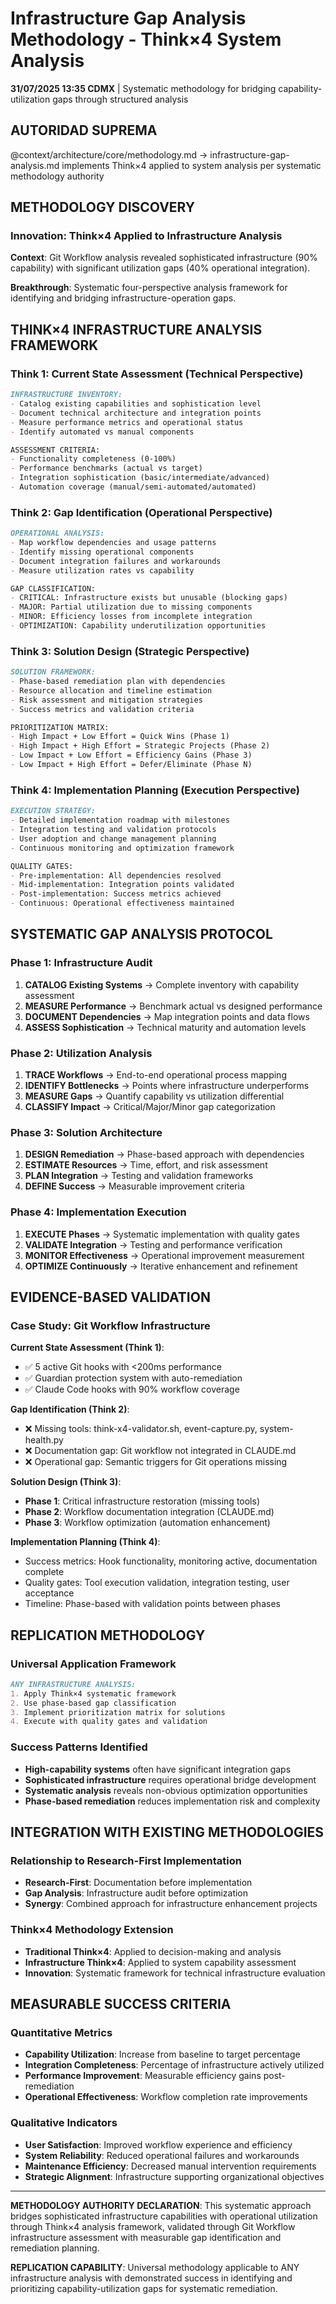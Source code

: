 # Infrastructure Gap Analysis Methodology - Think×4 System Analysis

**31/07/2025 13:35 CDMX** | Systematic methodology for bridging capability-utilization gaps through structured analysis

## AUTORIDAD SUPREMA
@context/architecture/core/methodology.md → infrastructure-gap-analysis.md implements Think×4 applied to system analysis per systematic methodology authority

## METHODOLOGY DISCOVERY

### **Innovation: Think×4 Applied to Infrastructure Analysis**
**Context**: Git Workflow analysis revealed sophisticated infrastructure (90% capability) with significant utilization gaps (40% operational integration).

**Breakthrough**: Systematic four-perspective analysis framework for identifying and bridging infrastructure-operation gaps.

## THINK×4 INFRASTRUCTURE ANALYSIS FRAMEWORK

### **Think 1: Current State Assessment (Technical Perspective)**
```markdown
INFRASTRUCTURE INVENTORY:
- Catalog existing capabilities and sophistication level
- Document technical architecture and integration points  
- Measure performance metrics and operational status
- Identify automated vs manual components

ASSESSMENT CRITERIA:
- Functionality completeness (0-100%)
- Performance benchmarks (actual vs target)
- Integration sophistication (basic/intermediate/advanced)
- Automation coverage (manual/semi-automated/automated)
```

### **Think 2: Gap Identification (Operational Perspective)**
```markdown
OPERATIONAL ANALYSIS:
- Map workflow dependencies and usage patterns
- Identify missing operational components
- Document integration failures and workarounds
- Measure utilization rates vs capability

GAP CLASSIFICATION:
- CRITICAL: Infrastructure exists but unusable (blocking gaps)
- MAJOR: Partial utilization due to missing components
- MINOR: Efficiency losses from incomplete integration
- OPTIMIZATION: Capability underutilization opportunities
```

### **Think 3: Solution Design (Strategic Perspective)**
```markdown
SOLUTION FRAMEWORK:
- Phase-based remediation plan with dependencies
- Resource allocation and timeline estimation
- Risk assessment and mitigation strategies
- Success metrics and validation criteria

PRIORITIZATION MATRIX:
- High Impact + Low Effort = Quick Wins (Phase 1)
- High Impact + High Effort = Strategic Projects (Phase 2)  
- Low Impact + Low Effort = Efficiency Gains (Phase 3)
- Low Impact + High Effort = Defer/Eliminate (Phase N)
```

### **Think 4: Implementation Planning (Execution Perspective)**
```markdown
EXECUTION STRATEGY:
- Detailed implementation roadmap with milestones
- Integration testing and validation protocols
- User adoption and change management planning
- Continuous monitoring and optimization framework

QUALITY GATES:
- Pre-implementation: All dependencies resolved
- Mid-implementation: Integration points validated
- Post-implementation: Success metrics achieved
- Continuous: Operational effectiveness maintained
```

## SYSTEMATIC GAP ANALYSIS PROTOCOL

### **Phase 1: Infrastructure Audit**
1. **CATALOG Existing Systems** → Complete inventory with capability assessment
2. **MEASURE Performance** → Benchmark actual vs designed performance  
3. **DOCUMENT Dependencies** → Map integration points and data flows
4. **ASSESS Sophistication** → Technical maturity and automation levels

### **Phase 2: Utilization Analysis**
1. **TRACE Workflows** → End-to-end operational process mapping
2. **IDENTIFY Bottlenecks** → Points where infrastructure underperforms
3. **MEASURE Gaps** → Quantify capability vs utilization differential
4. **CLASSIFY Impact** → Critical/Major/Minor gap categorization

### **Phase 3: Solution Architecture**
1. **DESIGN Remediation** → Phase-based approach with dependencies
2. **ESTIMATE Resources** → Time, effort, and risk assessment
3. **PLAN Integration** → Testing and validation frameworks
4. **DEFINE Success** → Measurable improvement criteria

### **Phase 4: Implementation Execution**
1. **EXECUTE Phases** → Systematic implementation with quality gates
2. **VALIDATE Integration** → Testing and performance verification
3. **MONITOR Effectiveness** → Operational improvement measurement
4. **OPTIMIZE Continuously** → Iterative enhancement and refinement

## EVIDENCE-BASED VALIDATION

### **Case Study: Git Workflow Infrastructure**
**Current State Assessment (Think 1)**:
- ✅ 5 active Git hooks with <200ms performance
- ✅ Guardian protection system with auto-remediation
- ✅ Claude Code hooks with 90% workflow coverage

**Gap Identification (Think 2)**:
- ❌ Missing tools: think-x4-validator.sh, event-capture.py, system-health.py
- ❌ Documentation gap: Git workflow not integrated in CLAUDE.md
- ❌ Operational gap: Semantic triggers for Git operations missing

**Solution Design (Think 3)**:
- **Phase 1**: Critical infrastructure restoration (missing tools)
- **Phase 2**: Workflow documentation integration (CLAUDE.md)
- **Phase 3**: Workflow optimization (automation enhancement)

**Implementation Planning (Think 4)**:
- Success metrics: Hook functionality, monitoring active, documentation complete
- Quality gates: Tool execution validation, integration testing, user acceptance
- Timeline: Phase-based with validation points between phases

## REPLICATION METHODOLOGY

### **Universal Application Framework**
```markdown
ANY INFRASTRUCTURE ANALYSIS:
1. Apply Think×4 systematic framework
2. Use phase-based gap classification
3. Implement prioritization matrix for solutions
4. Execute with quality gates and validation
```

### **Success Patterns Identified**
- **High-capability systems** often have significant integration gaps
- **Sophisticated infrastructure** requires operational bridge development
- **Systematic analysis** reveals non-obvious optimization opportunities
- **Phase-based remediation** reduces implementation risk and complexity

## INTEGRATION WITH EXISTING METHODOLOGIES

### **Relationship to Research-First Implementation**
- **Research-First**: Documentation before implementation
- **Gap Analysis**: Infrastructure audit before optimization
- **Synergy**: Combined approach for infrastructure enhancement projects

### **Think×4 Methodology Extension**
- **Traditional Think×4**: Applied to decision-making and analysis
- **Infrastructure Think×4**: Applied to system capability assessment
- **Innovation**: Systematic framework for technical infrastructure evaluation

## MEASURABLE SUCCESS CRITERIA

### **Quantitative Metrics**
- **Capability Utilization**: Increase from baseline to target percentage
- **Integration Completeness**: Percentage of infrastructure actively utilized
- **Performance Improvement**: Measurable efficiency gains post-remediation
- **Operational Effectiveness**: Workflow completion rate improvements

### **Qualitative Indicators**
- **User Satisfaction**: Improved workflow experience and efficiency
- **System Reliability**: Reduced operational failures and workarounds
- **Maintenance Efficiency**: Decreased manual intervention requirements
- **Strategic Alignment**: Infrastructure supporting organizational objectives

---

**METHODOLOGY AUTHORITY DECLARATION**: This systematic approach bridges sophisticated infrastructure capabilities with operational utilization through Think×4 analysis framework, validated through Git Workflow infrastructure assessment with measurable gap identification and remediation planning.

**REPLICATION CAPABILITY**: Universal methodology applicable to ANY infrastructure analysis with demonstrated success in identifying and prioritizing capability-utilization gaps for systematic remediation.